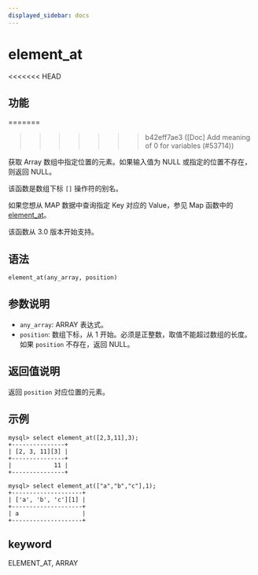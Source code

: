 ```yaml
---
displayed_sidebar: docs
---
```


# element_at

<<<<<<< HEAD
## 功能
=======

>>>>>>> b42eff7ae3 ([Doc] Add meaning of 0 for variables (#53714))

获取 Array 数组中指定位置的元素。如果输入值为 NULL 或指定的位置不存在，则返回 NULL。

该函数是数组下标 `[]` 操作符的别名。

如果您想从 MAP 数据中查询指定 Key 对应的 Value，参见 Map 函数中的 [element_at](../map-functions/element_at.md)。

该函数从 3.0 版本开始支持。

## 语法

```Haskell
element_at(any_array, position)
```

## 参数说明

- `any_array`: ARRAY 表达式。
- `position`: 数组下标，从 1 开始。必须是正整数，取值不能超过数组的长度。如果 `position` 不存在，返回 NULL。

## 返回值说明

返回 `position` 对应位置的元素。

## 示例

```plain text
mysql> select element_at([2,3,11],3);
+---------------+
| [2, 3, 11][3] |
+---------------+
|            11 |
+---------------+

mysql> select element_at(["a","b","c"],1);
+--------------------+
| ['a', 'b', 'c'][1] |
+--------------------+
| a                  |
+--------------------+
```

## keyword

ELEMENT_AT, ARRAY
